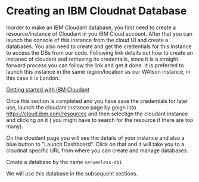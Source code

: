 # Creating an IBM Cloudnat Database 

Inorder to make an IBM Cloudant database, you first need to create a resource/instance of Cloudant in you IBM Cloud account.  After that you can launch the console of this instance from the cloud UI and create a databases.  You also need to create and get the credentials for this instance to access the DBs from our code.  Following link details out how to create an instanec of cloudant and retrieving its credentails, since it is a straight forward process you can follow the link and get it done.  It is preferred to launch this instance in the same region/location as our WAtson instance, in this case it is London.

[Getting started with IBM Cloudant ](https://cloud.ibm.com/docs/Cloudant?topic=Cloudant-getting-started-with-cloudant)

Once this section is completed and you have save the credentials for later use, launch the cloudant instance page by goign into https://cloud.ibm.com/resources and then selectign the cloudant instance and clicking on it ( you might have to search for the resource if there are too many).

On the cloudant page you will see the details of your instance and also a blue button to "Launch Dashboard".  Click on that and it will take you to a cloudnat specific URL from where you can create and manage databases. 

Create a database by the name `serverless-db1`

We will use this database in the subsequent sections.
